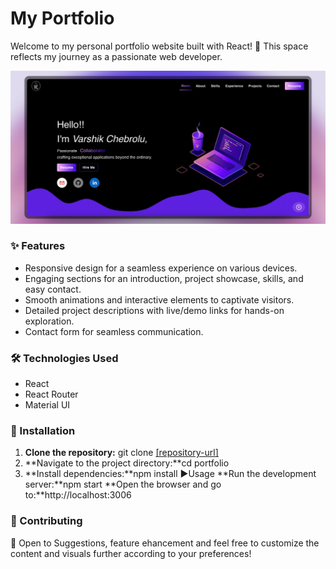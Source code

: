 # My Portfolio

Welcome to my personal portfolio website built with React! 🌟 This space reflects my journey as a passionate web developer.

![alt text](MainPage.png)

### ✨ Features

- Responsive design for a seamless experience on various devices.
- Engaging sections for an introduction, project showcase, skills, and easy contact.
- Smooth animations and interactive elements to captivate visitors.
- Detailed project descriptions with live/demo links for hands-on exploration.
- Contact form for seamless communication.

### 🛠 Technologies Used

- React
- React Router
- Material UI

### 🚀 Installation

1. **Clone the repository:** git clone [[repository-url]](https://github.com/varshikchebrolu/portfolio.git)
2. **Navigate to the project directory:**cd portfolio
3. **Install dependencies:**npm install
   ▶Usage
   **Run the development server:**npm start
   **Open the browser and go to:**http://localhost:3006

### 🤝 Contributing

🎉 Open to Suggestions, feature ehancement and feel free to customize the content and visuals further according to your preferences!
